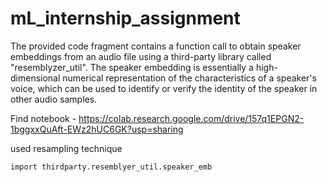 # mL_internship_assignment

The provided code fragment contains a function call to obtain speaker embeddings from an audio file using a third-party library called "resemblyzer_util". The speaker embedding is essentially a high-dimensional numerical representation of the characteristics of a speaker's voice, which can be used to identify or verify the identity of the speaker in other audio samples.

Find notebook - https://colab.research.google.com/drive/157q1EPGN2-1bggxxQuAft-EWz2hUC6GK?usp=sharing

used resampling technique 
```
import thirdparty.resemblyer_util.speaker_emb
```
